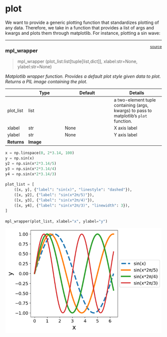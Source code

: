 # plot


<!-- WARNING: THIS FILE WAS AUTOGENERATED! DO NOT EDIT! -->

We want to provide a generic plotting function that standardizes
plotting of any data. Therefore, we take in a function that provides a
list of args and kwargs and plots them through matplotlib. For instance,
plotting a sin wave:

------------------------------------------------------------------------

<a
href="https://github.com/bxw315-umd/experiment-to-plot-framework/blob/main/experiment_to_plot_framework/plot.py#L15"
target="_blank" style="float:right; font-size:smaller">source</a>

### mpl_wrapper

>  mpl_wrapper (plot_list:list[tuple[list,dict]], xlabel:str=None,
>                   ylabel:str=None)

*Matplotlib wrapper function. Provides a default plot style given data
to plot. Returns a PIL image containing the plot.*

<table>
<colgroup>
<col style="width: 6%" />
<col style="width: 25%" />
<col style="width: 34%" />
<col style="width: 34%" />
</colgroup>
<thead>
<tr>
<th></th>
<th><strong>Type</strong></th>
<th><strong>Default</strong></th>
<th><strong>Details</strong></th>
</tr>
</thead>
<tbody>
<tr>
<td>plot_list</td>
<td>list</td>
<td></td>
<td>a two-element tuple containing (args, kwargs) to pass to
matplotlib’s <code>plot</code> function.</td>
</tr>
<tr>
<td>xlabel</td>
<td>str</td>
<td>None</td>
<td>X axis label</td>
</tr>
<tr>
<td>ylabel</td>
<td>str</td>
<td>None</td>
<td>Y axis label</td>
</tr>
<tr>
<td><strong>Returns</strong></td>
<td><strong>Image</strong></td>
<td></td>
<td></td>
</tr>
</tbody>
</table>

``` python
x = np.linspace(0, 2*3.14, 100)
y = np.sin(x)
y2 = np.sin(x*2*3.14/5)
y3 = np.sin(x*2*3.14/4)
y4 = np.sin(x*2*3.14/3)

plot_list = [
    ([x, y], {"label": "sin(x)", "linestyle": "dashed"}),
    ([x, y2], {"label": "sin(x*2π/5)"}),
    ([x, y3], {"label": "sin(x*2π/4)"}),
    ([x, y4], {"label": "sin(x*2π/3)", "linewidth": 3}),
]

mpl_wrapper(plot_list, xlabel="x", ylabel="y")
```

![](00_plot_files/figure-commonmark/cell-3-output-1.png)
